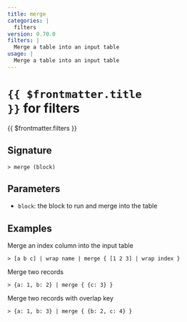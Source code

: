```yaml
---
title: merge
categories: |
  filters
version: 0.70.0
filters: |
  Merge a table into an input table
usage: |
  Merge a table into an input table
---
```


# <code>{{ $frontmatter.title }}</code> for filters

<div class='command-title'>{{ $frontmatter.filters }}</div>

## Signature

```> merge (block)```

## Parameters

 -  `block`: the block to run and merge into the table

## Examples

Merge an index column into the input table
```shell
> [a b c] | wrap name | merge { [1 2 3] | wrap index }
```

Merge two records
```shell
> {a: 1, b: 2} | merge { {c: 3} }
```

Merge two records with overlap key
```shell
> {a: 1, b: 3} | merge { {b: 2, c: 4} }
```

